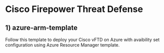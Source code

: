 # Cisco Firepower Threat Defense

## 1) azure-arm-template
Follow this template to deploy your Cisco vFTD on Azure with avaibility set configuration using Azure Resource Manager template.
